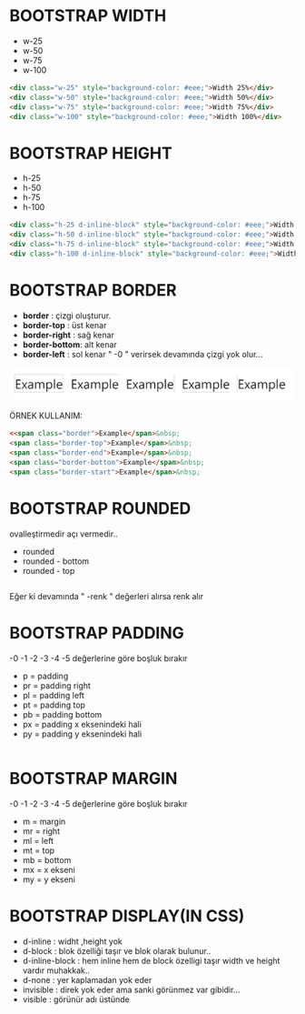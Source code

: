 # BOOTSTRAP WIDTH
- w-25
- w-50
- w-75
- w-100

```HTML
<div class="w-25" style="background-color: #eee;">Width 25%</div>
<div class="w-50" style="background-color: #eee;">Width 50%</div>
<div class="w-75" style="background-color: #eee;">Width 75%</div>
<div class="w-100" style="background-color: #eee;">Width 100%</div>
```

# BOOTSTRAP HEIGHT
- h-25
- h-50
- h-75
- h-100
```HTML
<div class="h-25 d-inline-block" style="background-color: #eee;">Width 25%</div>
<div class="h-50 d-inline-block" style="background-color: #eee;">Width 50%</div>
<div class="h-75 d-inline-block" style="background-color: #eee;">Width 75%</div>
<div class="h-100 d-inline-block" style="background-color: #eee;">Width 100%</div>
```


# BOOTSTRAP BORDER 
- **border** : çizgi oluşturur.
- **border-top** : üst kenar
- **border-right** : sağ kenar
- **border-bottom**: alt kenar
- **border-left** : sol kenar
" -0 " verirsek devamında çizgi yok olur...

![./images/border.png](./images/border.png)

ÖRNEK KULLANIM: 

```HTML
<<span class="border">Example</span>&nbsp;
<span class="border-top">Example</span>&nbsp;
<span class="border-end">Example</span>&nbsp;
<span class="border-bottom">Example</span>&nbsp;
<span class="border-start">Example</span>&nbsp;


```

# BOOTSTRAP ROUNDED
ovalleştirmedir açı vermedir..
- rounded
- rounded - bottom 
- rounded - top

```HTML


```

Eğer ki devamında " -renk " değerleri alırsa renk alır
# BOOTSTRAP PADDING
-0 -1 -2 -3 -4 -5 değerlerine göre boşluk bırakır
- p = padding
- pr = padding right
- pl = padding left
- pt = padding top
- pb = padding bottom 
- px = padding x eksenindeki hali
- py = padding y eksenindeki hali 

```HTML


```

# BOOTSTRAP MARGIN
-0 -1 -2 -3 -4 -5 değerlerine göre boşluk bırakır 
- m = margin 
- mr = right 
- ml = left
- mt = top
- mb = bottom 
- mx = x ekseni  
- my = y ekseni 

# BOOTSTRAP DISPLAY(IN CSS)
- d-inline : widht ,height yok
- d-block : blok özelliği taşır ve blok olarak bulunur..
- d-inline-block : hem inline hem de block özelligi taşır width ve height vardır muhakkak..
- d-none : yer kaplamadan yok eder 
- invisible : direk yok eder ama sanki görünmez var gibidir...
- visible : görünür adı üstünde

